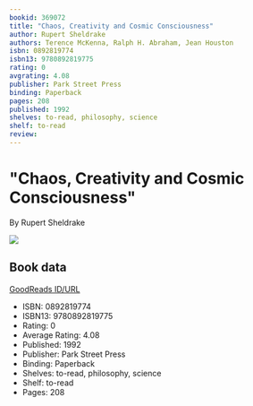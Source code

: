```yaml
---
bookid: 369072
title: "Chaos, Creativity and Cosmic Consciousness"
author: Rupert Sheldrake
authors: Terence McKenna, Ralph H. Abraham, Jean Houston
isbn: 0892819774
isbn13: 9780892819775
rating: 0
avgrating: 4.08
publisher: Park Street Press
binding: Paperback
pages: 208
published: 1992
shelves: to-read, philosophy, science
shelf: to-read
review: 
---
```


# "Chaos, Creativity and Cosmic Consciousness"

By Rupert Sheldrake

![](https://i.gr-assets.com/images/S/compressed.photo.goodreads.com/books/1389376496l/369072.jpg)

## Book data

[GoodReads ID/URL](https://www.goodreads.com/book/show/369072)

- ISBN: 0892819774
- ISBN13: 9780892819775
- Rating: 0
- Average Rating: 4.08
- Published: 1992
- Publisher: Park Street Press
- Binding: Paperback
- Shelves: to-read, philosophy, science
- Shelf: to-read
- Pages: 208

